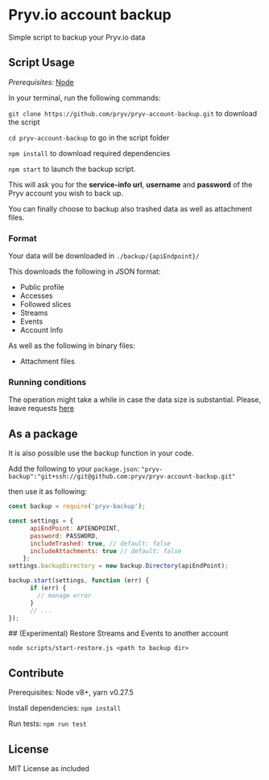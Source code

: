 # Pryv.io account backup

<!--
[![Build Status](https://travis-ci.org/pryv/pryv-account-backup.svg?branch=master)](https://travis-ci.org/pryv/pryv-account-backup)
[![Coverage Status](https://coveralls.io/repos/github/pryv/pryv-account-backup/badge.svg?branch=master)](https://coveralls.io/github/pryv/pryv-account-backup?branch=master)
-->

Simple script to backup your Pryv.io data

## Script Usage

*Prerequisites:* [Node](https://nodejs.org/en/)

In your terminal, run the following commands:

`git clone https://github.com/pryv/pryv-account-backup.git` to download the script

`cd pryv-account-backup` to go in the script folder

`npm install` to download required dependencies

`npm start` to launch the backup script.

This will ask you for the **service-info url**, **username** and **password** of the Pryv account you wish to back up.

You can finally choose to backup also trashed data as well as attachment files.

### Format

Your data will be downloaded in `./backup/{apiEndpoint}/`

This downloads the following in JSON format:
* Public profile
* Accesses
* Followed slices
* Streams
* Events
* Account Info

As well as the following in binary files:
* Attachment files

### Running conditions

The operation might take a while in case the data size is substantial. Please, leave requests [here](https://github.com/pryv/pryv-account-backup/issues)

## As a package

It is also possible use the backup function in your code.

Add the following to your `package.json`: `"pryv-backup":"git+ssh://git@github.com:pryv/pryv-account-backup.git"`

then use it as following:

```javascript
const backup = require('pryv-backup');

const settings = {
      apiEndPoint: APIENDPOINT,  
      password: PASSWORD,  
      includeTrashed: true, // default: false  
      includeAttachments: true // default: false
    };  
settings.backupDirectory = new backup.Directory(apiEndPoint);  

backup.start(settings, function (err) {
      if (err) {
        // manage error
      }
      // ...
});
```

## (Experimental) Restore Streams and Events to another account

`node scripts/start-restore.js <path to backup dir>`

## Contribute

Prerequisites: Node v8+, yarn v0.27.5

Install dependencies: `npm install`

Run tests: `npm run test`

## License

MIT License as included

